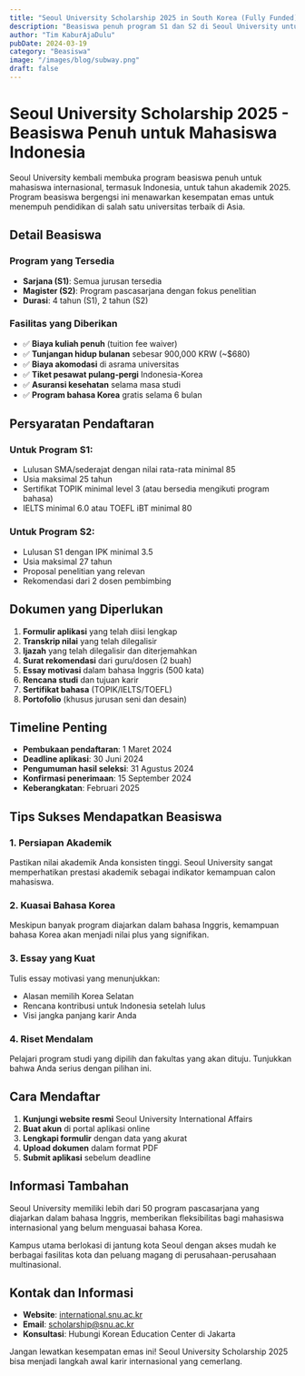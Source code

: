 ```yaml
---
title: "Seoul University Scholarship 2025 in South Korea (Fully Funded)"
description: "Beasiswa penuh program S1 dan S2 di Seoul University untuk mahasiswa Indonesia. Meliputi biaya kuliah, tunjangan hidup, dan tiket pesawat. Deadline pendaftaran 30 Juni 2024."
author: "Tim KaburAjaDulu"
pubDate: 2024-03-19
category: "Beasiswa"
image: "/images/blog/subway.png"
draft: false
---
```


# Seoul University Scholarship 2025 - Beasiswa Penuh untuk Mahasiswa Indonesia

Seoul University kembali membuka program beasiswa penuh untuk mahasiswa internasional, termasuk Indonesia, untuk tahun akademik 2025. Program beasiswa bergengsi ini menawarkan kesempatan emas untuk menempuh pendidikan di salah satu universitas terbaik di Asia.

## Detail Beasiswa

### Program yang Tersedia
- **Sarjana (S1)**: Semua jurusan tersedia
- **Magister (S2)**: Program pascasarjana dengan fokus penelitian
- **Durasi**: 4 tahun (S1), 2 tahun (S2)

### Fasilitas yang Diberikan
- ✅ **Biaya kuliah penuh** (tuition fee waiver)
- ✅ **Tunjangan hidup bulanan** sebesar 900,000 KRW (~$680)
- ✅ **Biaya akomodasi** di asrama universitas
- ✅ **Tiket pesawat pulang-pergi** Indonesia-Korea
- ✅ **Asuransi kesehatan** selama masa studi
- ✅ **Program bahasa Korea** gratis selama 6 bulan

## Persyaratan Pendaftaran

### Untuk Program S1:
- Lulusan SMA/sederajat dengan nilai rata-rata minimal 85
- Usia maksimal 25 tahun
- Sertifikat TOPIK minimal level 3 (atau bersedia mengikuti program bahasa)
- IELTS minimal 6.0 atau TOEFL iBT minimal 80

### Untuk Program S2:
- Lulusan S1 dengan IPK minimal 3.5
- Usia maksimal 27 tahun
- Proposal penelitian yang relevan
- Rekomendasi dari 2 dosen pembimbing

## Dokumen yang Diperlukan

1. **Formulir aplikasi** yang telah diisi lengkap
2. **Transkrip nilai** yang telah dilegalisir
3. **Ijazah** yang telah dilegalisir dan diterjemahkan
4. **Surat rekomendasi** dari guru/dosen (2 buah)
5. **Essay motivasi** dalam bahasa Inggris (500 kata)
6. **Rencana studi** dan tujuan karir
7. **Sertifikat bahasa** (TOPIK/IELTS/TOEFL)
8. **Portofolio** (khusus jurusan seni dan desain)

## Timeline Penting

- **Pembukaan pendaftaran**: 1 Maret 2024
- **Deadline aplikasi**: 30 Juni 2024
- **Pengumuman hasil seleksi**: 31 Agustus 2024
- **Konfirmasi penerimaan**: 15 September 2024
- **Keberangkatan**: Februari 2025

## Tips Sukses Mendapatkan Beasiswa

### 1. Persiapan Akademik
Pastikan nilai akademik Anda konsisten tinggi. Seoul University sangat memperhatikan prestasi akademik sebagai indikator kemampuan calon mahasiswa.

### 2. Kuasai Bahasa Korea
Meskipun banyak program diajarkan dalam bahasa Inggris, kemampuan bahasa Korea akan menjadi nilai plus yang signifikan.

### 3. Essay yang Kuat
Tulis essay motivasi yang menunjukkan:
- Alasan memilih Korea Selatan
- Rencana kontribusi untuk Indonesia setelah lulus
- Visi jangka panjang karir Anda

### 4. Riset Mendalam
Pelajari program studi yang dipilih dan fakultas yang akan dituju. Tunjukkan bahwa Anda serius dengan pilihan ini.

## Cara Mendaftar

1. **Kunjungi website resmi** Seoul University International Affairs
2. **Buat akun** di portal aplikasi online
3. **Lengkapi formulir** dengan data yang akurat
4. **Upload dokumen** dalam format PDF
5. **Submit aplikasi** sebelum deadline

## Informasi Tambahan

Seoul University memiliki lebih dari 50 program pascasarjana yang diajarkan dalam bahasa Inggris, memberikan fleksibilitas bagi mahasiswa internasional yang belum menguasai bahasa Korea.

Kampus utama berlokasi di jantung kota Seoul dengan akses mudah ke berbagai fasilitas kota dan peluang magang di perusahaan-perusahaan multinasional.

## Kontak dan Informasi

- **Website**: [international.snu.ac.kr](http://international.snu.ac.kr)
- **Email**: scholarship@snu.ac.kr
- **Konsultasi**: Hubungi Korean Education Center di Jakarta

Jangan lewatkan kesempatan emas ini! Seoul University Scholarship 2025 bisa menjadi langkah awal karir internasional yang cemerlang.